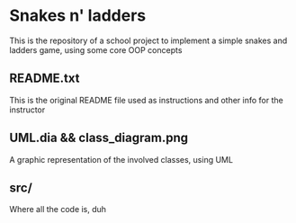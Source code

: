 # Snakes n' ladders

This is the repository of a school project to implement a simple snakes and ladders game, using some core OOP concepts


## README.txt

This is the original README file used as instructions and other info for the instructor


## UML.dia && class_diagram.png

A graphic representation of the involved classes, using UML


## src/

Where all the code is, duh
